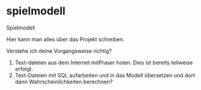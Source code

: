 spielmodell
===========

Spielmodell

Hier kann man alles über das Projekt schreiben. 

Verstehe ich deine Vorgangsweise richtig?
1. Text-dateien aus dem Internet mitPraser  holen. Dies ist bereits teilweise erfolgt.
2. Text-Dateien mit SQL aufarbeiten und in das Modell übersetzen und
dort dann Wahrscheinlichkeiten berechnen?

